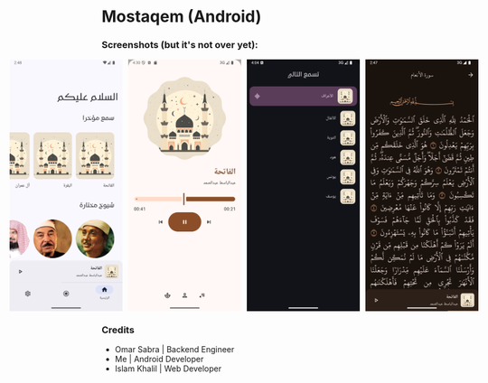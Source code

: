 # Mostaqem (Android)

### Screenshots (but it's not over yet):


<div style="display: flex; gap: 10px; justify-content: center;">
    <img src="screenshots/home_screen.png" alt="Screenshot 1" width="200" />
    <img src="screenshots/player.png" alt="Screenshot 2" width="200" />
    <img src="screenshots/queue.png" alt="Screenshot 3" width="200" />
    <img src="screenshots/reading.png" alt="Screenshot 4" width="200" />
</div>

### Credits

* Omar Sabra | Backend Engineer
* Me | Android Developer
* Islam Khalil | Web Developer